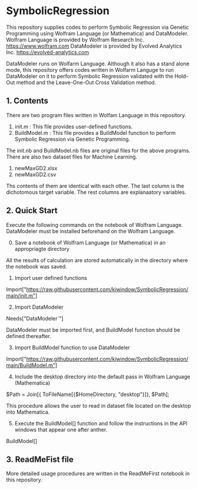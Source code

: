 # SymbolicRegression

This repository supplies codes to perform Symbolic Regression via Genetic Programming using Wolfram Language (or Mathematica) and DataModeler.
Wolfram Language is provided by Wolfram Research Inc. https://www.wolfram.com
DataModeler is provided by Evolved Analytics Inc. https://evolved-analytics.com

DataModeler runs on Wolfarm Language. Although it also has a stand alone mode, this repository offers codes written in Wolfarm Languge to run DataModeler on it to perform Symbolic Regression validated with the Hold-Out method and the Leave-One-Out Cross Validation method.

## 1. Contents

There are two program files written in Wolfam Language in this repository.

1. init.m : This file provides user-defined functions.
2. BuildModel.m : This file provides a BuildModel function to perform Symbolic Regression via Genetic Programming.

The init.nb and BuildModel.nb files are original files for the above programs.
There are also two dataset files for Machine Learning.

1. newMaxGD2.xlsx
2. newMaxGD2.csv
   
Ths contents of them are identical with each other. The last column is the dichotomous target variable. The rest columns are explanaatory variables.

## 2. Quick Start

Execute the following commands on the notebook of Wolfram Language.
DataModeler must be installed beforehand on the Wolfram Language.

0. Save a notebook of Wolfram Language (or Mathematica) in an appropriagte directory

All the results of calculation are stored automatically in the directory where the notebook was saved.

1. Import user defined functions

Import["https://raw.githubusercontent.com/kiwindow/SymbolicRegression/main/init.m"]

2. Import DataModeler

Needs["DataModeler`"]

DataModeler must be imported first, and BuildModel function should be defined thereafter.

3. Import BuildModel function to use DataModeler

Import["https://raw.githubusercontent.com/kiwindow/SymbolicRegression/main/BuildModel.m"]

4. Include the desktop directory into the default pass in Wolfram Language (Mathematica)

$Path = Join[{ ToFileName[{$HomeDirectory, "desktop"}]}, $Path];

This procedure allows the user to read in dataset file located on the desktop into Mathematica.

5. Execute the BuildModel[] function and follow the instructions in the API windows that appear one after anther.

BuildModel[]

## 3. ReadMeFist file

More detailed usage procedures are written in the ReadMeFirst notebook in this repository.
